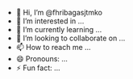 - 👋 Hi, I’m @fhribagasjtmko
- 👀 I’m interested in ...
- 🌱 I’m currently learning ...
- 💞️ I’m looking to collaborate on ...
- 📫 How to reach me ...
- 😄 Pronouns: ...
- ⚡ Fun fact: ...

<!---
fhribagasjtmko/fhribagasjtmko is a ✨ special ✨ repository because its `README.md` (this file) appears on your GitHub profile.
You can click the Preview link to take a look at your changes.
--->
